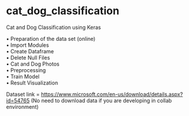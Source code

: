 # cat_dog_classification
Cat and Dog Classification using Keras<br>

•	Preparation of the data set (online)<br>
•	Import Modules<br>
•	Create Dataframe<br>
•	Delete Null Files<br>
•	Cat and Dog Photos<br>
•	Preprocessing<br>
•	Train Model<br>
•	Result Visualization<br>

Dataset link = https://www.microsoft.com/en-us/download/details.aspx?id=54765 (No need to download data if you are developing in collab environment)

